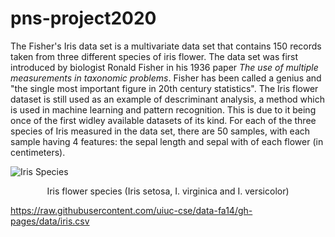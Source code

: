 # pns-project2020

The Fisher's Iris data set is a multivariate data set that contains 150 records taken from three different species of iris flower. The data set was first introduced by biologist Ronald Fisher in his 1936 paper *The use of multiple measurements in taxonomic problems*. Fisher has been called a genius and "the single most important figure in 20th century statistics". The Iris flower dataset is still used as an example of descriminant analysis, a method which is used in machine learning and pattern recognition. This is due to it being once of the first widley available datasets of its kind. For each of the three species of Iris measured in the data set, there are 50 samples, with each sample having 4 features: the sepal length and sepal with of each flower (in centimeters). 

<img src="https://thegoodpython.com/assets/images/iris-species.png" alt="Iris Species">


<p align="center">Iris flower species (Iris setosa, I. virginica and I. versicolor)</p>







https://raw.githubusercontent.com/uiuc-cse/data-fa14/gh-pages/data/iris.csv

